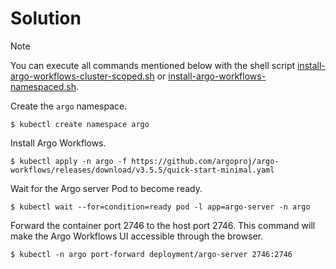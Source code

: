 # Solution

> [!NOTE]
> You can execute all commands mentioned below with the shell script [install-argo-workflows-cluster-scoped.sh](./install-argo-workflows-cluster-scoped.sh) or [install-argo-workflows-namespaced.sh](./install-argo-workflows-namespaced.sh).

Create the `argo` namespace.

```
$ kubectl create namespace argo
```

Install Argo Workflows.

```
$ kubectl apply -n argo -f https://github.com/argoproj/argo-workflows/releases/download/v3.5.5/quick-start-minimal.yaml
```

Wait for the Argo server Pod to become ready.

```
$ kubectl wait --for=condition=ready pod -l app=argo-server -n argo
```

Forward the container port 2746 to the host port 2746. This command will make the Argo Workflows UI accessible through the browser.

```
$ kubectl -n argo port-forward deployment/argo-server 2746:2746
```